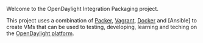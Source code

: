 Welcome to the OpenDaylight Integration Packaging project.

This project uses a combination of [Packer](https://www.packer.io), [Vagrant](https://www.vagrantup.com), [Docker](https://www.docker.com) and [Ansible] to create VMs that can be used to testing, developing, learning and teching on the [OpenDaylight platform](https://www.opendaylight.org).
